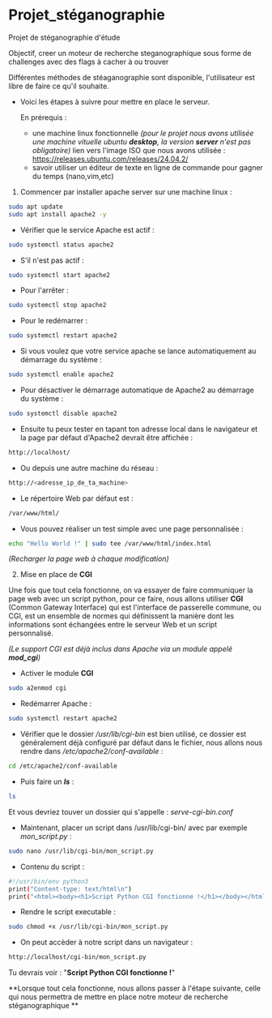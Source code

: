 # Projet_stéganographie
Projet de stéganographie d'étude

Objectif, creer un moteur de recherche steganographique sous forme de challenges avec des flags à cacher à ou trouver 


Différentes méthodes de stéaganographie sont disponible, l'utilisateur est libre de faire ce qu'il souhaite.

- Voici les étapes à suivre pour mettre en place le serveur.

  En prérequis :
  - une machine linux fonctionnelle _(pour le projet nous avons utilisée une machine vituelle ubuntu **desktop**, la version **server** n'est pas obligatoire)_
  lien vers l'image ISO que nous avons utilisée : https://releases.ubuntu.com/releases/24.04.2/
  - savoir utiliser un éditeur de texte en ligne de commande pour gagner du temps (nano,vim,etc)

1. Commencer par installer apache server sur une machine linux :
```bash
sudo apt update
sudo apt install apache2 -y
```

- Vérifier que le service Apache est actif : 
```bash
sudo systemctl status apache2
```

- S'il n'est pas actif : 
```bash
sudo systemctl start apache2
```

- Pour l'arrêter :
```bash
sudo systemctl stop apache2
```

- Pour le redémarrer : 
```bash
sudo systemctl restart apache2
```

- Si vous voulez que votre service apache se lance automatiquement au démarrage du système :
```bash
sudo systemctl enable apache2
```

- Pour désactiver le démarrage automatique de Apache2 au démarrage du système : 
```bash
sudo systemctl disable apache2
```

- Ensuite tu peux tester en tapant ton adresse local dans le navigateur et la page par défaut d'Apache2 devrait être affichée : 
```bash
http://localhost/
```
- Ou depuis une autre machine du réseau : 
```bash
http://<adresse_ip_de_ta_machine>
```

- Le répertoire Web par défaut est : 
```bash
/var/www/html/
```

- Vous pouvez réaliser un test simple avec une page personnalisée : 
```bash
echo "Hello World !" | sudo tee /var/www/html/index.html
```
_(Recharger la page web à chaque modification)_


2. Mise en place de **CGI**

Une fois que tout cela fonctionne, on va essayer de faire communiquer la page web avec un script python, pour ce faire, nous allons utiliser **CGI** (Common Gateway Interface) qui est l'interface de passerelle commune, ou CGI, est un ensemble de normes qui définissent la manière dont les informations sont échangées entre le serveur Web et un script personnalisé.

_(Le support CGI est déjà inclus dans Apache via un module appelé **mod_cgi**)_

- Activer le module **CGI**
```bash
sudo a2enmod cgi
```

- Redémarrer Apache :
```bash
sudo systemctl restart apache2
```

- Vérifier que le dossier _/usr/lib/cgi-bin_ est bien utilisé, ce dossier est généralement déjà configuré par défaut dans le fichier, nous allons nous rendre dans _/etc/apache2/conf-available_  :
```bash
cd /etc/apache2/conf-available
```
- Puis faire un _**ls**_ :
```bash
ls
```
Et vous devriez touver un dossier qui s'appelle : _serve-cgi-bin.conf_

- Maintenant, placer un script dans /usr/lib/cgi-bin/ avec par exemple _mon_script.py_ :
```bash
sudo nano /usr/lib/cgi-bin/mon_script.py
```

- Contenu du script :
```bash
#!/usr/bin/env python3
print("Content-type: text/html\n")
print("<html><body><h1>Script Python CGI fonctionne !</h1></body></html>")
```  

- Rendre le script executable :
```bash
sudo chmod +x /usr/lib/cgi-bin/mon_script.py
```

- On peut accèder à notre script dans un navigateur :
```bash
http://localhost/cgi-bin/mon_script.py
```
Tu devrais voir : "**Script Python CGI fonctionne !**"


**Lorsque tout cela fonctionne, nous allons passer à l'étape suivante, celle qui nous permettra de mettre en place notre moteur de recherche stéganographique **
